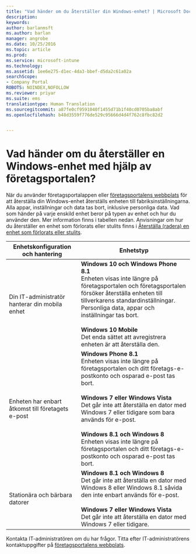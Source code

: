 ```yaml
---
title: "Vad händer om du återställer din Windows-enhet? | Microsoft Docs"
description: 
keywords: 
author: barlanmsft
ms.author: barlan
manager: angrobe
ms.date: 10/25/2016
ms.topic: article
ms.prod: 
ms.service: microsoft-intune
ms.technology: 
ms.assetid: 1ee6e275-d1ec-4da3-bbef-d5da2c61a02a
searchScope:
- Company Portal
ROBOTS: NOINDEX,NOFOLLOW
ms.reviewer: priyar
ms.suite: ems
translationtype: Human Translation
ms.sourcegitcommit: a87fe0cf9591040f1455d71b1f40cd0705ba8abf
ms.openlocfilehash: b48d3559f776de529c95666d4d4f762c8fbc82d2


---
```



# <a name="what-happens-if-you-reset-your-windows-device-using-the-company-portal"></a>Vad händer om du återställer en Windows-enhet med hjälp av företagsportalen?

När du använder företagsportalappen eller [företagsportalens webbplats](reset-your-device-cpwebsite.md) för att återställa din Windows-enhet återställs enheten till fabriksinställningarna. Alla appar, inställningar och data tas bort, inklusive personliga data. Vad som händer på varje enskild enhet beror på typen av enhet och hur du använder den. Mer information finns i tabellen nedan. Anvisningar om hur du återställer en enhet som förlorats eller stulits finns i [Återställa (radera) en enhet som förlorats eller stulits](reset-erase-your-lost-or-stolen-device-windows.md).

|Enhetskonfiguration och hantering|Enhetstyp|
|---------------------------------------|---------------|
|Din IT-administratör hanterar din mobila enhet|**Windows 10 och Windows Phone 8.1**</br>Enheten visas inte längre på företagsportalen och företagsportalen försöker återställa enheten till tillverkarens standardinställningar. Personliga data, appar och inställningar tas bort. <br /><br />**Windows 10 Mobile**</br>Det enda sättet att avregistrera enheten är att återställa den.|
|Enheten har enbart åtkomst till företagets e-post|**Windows Phone 8.1**<br />Enheten visas inte längre på företagsportalen och ditt företags-e-postkonto och osparad e-post tas bort.<br /><br />**Windows 7 eller Windows Vista**<br />Det går inte att återställa en dator med Windows 7 eller tidigare som bara används för e-post.<br /><br />**Windows 8.1 och Windows 8**<br />Enheten visas inte längre på företagsportalen och ditt företags-e-postkonto och osparad e-post tas bort.|
|Stationära och bärbara datorer|**Windows 8.1 och Windows 8**<br />Det går inte att återställa en dator med Windows 8 eller Windows 8.1 såvida den inte enbart används för e-post.<br /><br />**Windows 7 eller Windows Vista**<br />Det går inte att återställa en dator med Windows 7 eller tidigare.|

Kontakta IT-administratören om du har frågor. Titta efter IT-administratörens kontaktuppgifter på [företagsportalens webbplats](http://portal.manage.microsoft.com).



<!--HONumber=Jan17_HO4-->


